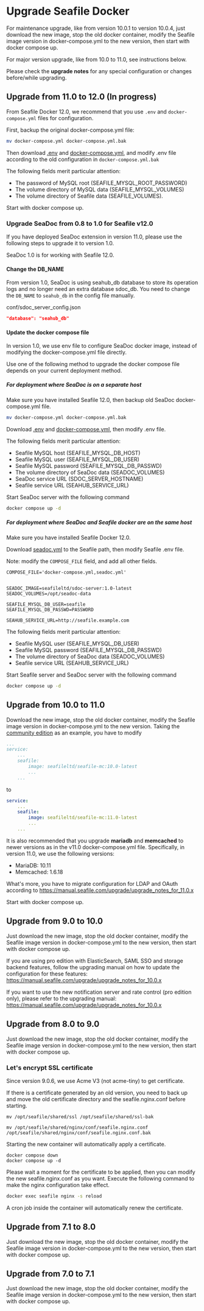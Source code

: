 # Upgrade Seafile Docker

For maintenance upgrade, like from version 10.0.1 to version 10.0.4, just download the new image, stop the old docker container, modify the Seafile image version in docker-compose.yml to the new version, then start with docker compose up.

For major version upgrade, like from 10.0 to 11.0, see instructions below.

Please check the **upgrade notes** for any special configuration or changes before/while upgrading.

## Upgrade from 11.0 to 12.0 (In progress)

From Seafile Docker 12.0, we recommend that you use `.env` and `docker-compose.yml` files for configuration.

First, backup the original docker-compose.yml file:

```sh
mv docker-compose.yml docker-compose.yml.bak
```

Then download [.env](https://manual.seafile.com/docker/docker-compose/ce/12.0/.env) and [docker-compose.yml](https://manual.seafile.com/docker/docker-compose/ce/12.0/docker-compose.yml), and modify .env file according to the old configuration in `docker-compose.yml.bak`

The following fields merit particular attention:

* The password of MySQL root (SEAFILE_MYSQL_ROOT_PASSWORD)
* The volume directory of MySQL data (SEAFILE_MYSQL_VOLUMES)
* The volume directory of Seafile data (SEAFILE_VOLUMES).

Start with docker compose up.

### Upgrade SeaDoc from 0.8 to 1.0 for Seafile v12.0

If you have deployed SeaDoc extension in version 11.0, please use the following steps to upgrade it to version 1.0.

SeaDoc 1.0 is for working with Seafile 12.0.

#### Change the DB_NAME

From version 1.0, SeaDoc is using seahub_db database to store its operation logs and no longer need an extra database sdoc_db. You need to change the `DB_NAME` to `seahub_db` in the config file manually.

conf/sdoc_server_config.json

```json
"database": "seahub_db"
```

#### Update the docker compose file

In version 1.0, we use env file to configure SeaDoc docker image, instead of modifying the docker-compose.yml file directly.

Use one of the following method to upgrade the docker compose file depends on your current deployment method.

##### For deployment where SeaDoc is on a separate host

Make sure you have installed Seafile 12.0, then backup old SeaDoc docker-compose.yml file.

```sh
mv docker-compose.yml docker-compose.yml.bak
```

Download [.env](https://manual.seafile.com/docker/docker-compose/seadoc/1.0/standalone/.env) and [docker-compose.yml](https://manual.seafile.com/docker/docker-compose/seadoc/1.0/standalone/docker-compose.yml), then modify .env file.

The following fields merit particular attention:

* Seafile MySQL host (SEAFILE_MYSQL_DB_HOST)
* Seafile MySQL user (SEAFILE_MYSQL_DB_USER)
* Seafile MySQL password (SEAFILE_MYSQL_DB_PASSWD)
* The volume directory of SeaDoc data (SEADOC_VOLUMES)
* SeaDoc service URL (SDOC_SERVER_HOSTNAME)
* Seafile service URL (SEAHUB_SERVICE_URL)

Start SeaDoc server with the following command

```sh
docker compose up -d
```

##### For deployment where SeaDoc and Seafile docker are on the same host

Make sure you have installed Seafile Docker 12.0.

Download [seadoc.yml](https://manual.seafile.com/docker/docker-compose/seadoc/1.0/seadoc.yml) to the Seafile path, then modify Seafile .env file.

Note: modify the `COMPOSE_FILE` field, and add all other fields.

```env
COMPOSE_FILE='docker-compose.yml,seadoc.yml'


SEADOC_IMAGE=seafileltd/sdoc-server:1.0-latest
SEADOC_VOLUMES=/opt/seadoc-data

SEAFILE_MYSQL_DB_USER=seafile
SEAFILE_MYSQL_DB_PASSWD=PASSWORD

SEAHUB_SERVICE_URL=http://seafile.example.com
```

The following fields merit particular attention:

* Seafile MySQL user (SEAFILE_MYSQL_DB_USER)
* Seafile MySQL password (SEAFILE_MYSQL_DB_PASSWD)
* The volume directory of SeaDoc data (SEADOC_VOLUMES)
* Seafile service URL (SEAHUB_SERVICE_URL)

Start Seafile server and SeaDoc server with the following command

```sh
docker compose up -d
```

## Upgrade from 10.0 to 11.0

Download the new image, stop the old docker container, modify the Seafile image version in docker-compose.yml to the new version. Taking the [community edition](../docker/deploy_seafile_with_docker.md) as an example, you have to modify

```yml
...
service:
    ...
    seafile:
        image: seafileltd/seafile-mc:10.0-latest
        ...
    ...
```

to

```yml
service:
    ...
    seafile:
        image: seafileltd/seafile-mc:11.0-latest
        ...
    ...
```

 It is also recommended that you upgrade **mariadb** and **memcached** to newer versions as in the v11.0 docker-compose.yml file. Specifically, in version 11.0, we use the following versions:

- MariaDB: 10.11
- Memcached: 1.6.18

What's more, you have to migrate configuration for LDAP and OAuth according to <https://manual.seafile.com/upgrade/upgrade_notes_for_11.0.x>

Start with docker compose up.

## Upgrade from 9.0 to 10.0

Just download the new image, stop the old docker container, modify the Seafile image version in docker-compose.yml to the new version, then start with docker compose up.

If you are using pro edition with ElasticSearch, SAML SSO and storage backend features, follow the upgrading manual on how to update the configuration for these features: <https://manual.seafile.com/upgrade/upgrade_notes_for_10.0.x>

If you want to use the new notification server and rate control (pro edition only), please refer to the upgrading manual: <https://manual.seafile.com/upgrade/upgrade_notes_for_10.0.x>

## Upgrade from 8.0 to 9.0

Just download the new image, stop the old docker container, modify the Seafile image version in docker-compose.yml to the new version, then start with docker compose up.

### Let's encrypt SSL certificate

Since version 9.0.6, we use Acme V3 (not acme-tiny) to get certificate.

If there is a certificate generated by an old version, you need to back up and move the old certificate directory and the seafile.nginx.conf before starting.

```shell
mv /opt/seafile/shared/ssl /opt/seafile/shared/ssl-bak

mv /opt/seafile/shared/nginx/conf/seafile.nginx.conf /opt/seafile/shared/nginx/conf/seafile.nginx.conf.bak
```

Starting the new container will automatically apply a certificate.

```shell
docker compose down
docker compose up -d
```

Please wait a moment for the certificate to be applied, then you can modify the new seafile.nginx.conf as you want. Execute the following command to make the nginx configuration take effect.

```sh
docker exec seafile nginx -s reload
```

A cron job inside the container will automatically renew the certificate.

## Upgrade from 7.1 to 8.0

Just download the new image, stop the old docker container, modify the Seafile image version in docker-compose.yml to the new version, then start with docker compose up.

## Upgrade from 7.0 to 7.1

Just download the new image, stop the old docker container, modify the Seafile image version in docker-compose.yml to the new version, then start with docker compose up.
